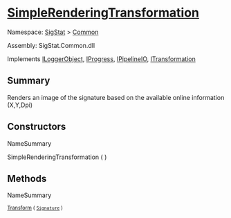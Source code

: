 # [SimpleRenderingTransformation](./SimpleRenderingTransformation.md)

Namespace: [SigStat]() > [Common](./README.md)

Assembly: SigStat.Common.dll

Implements [ILoggerObject](./ILoggerObject.md), [IProgress](./Helpers/IProgress.md), [IPipelineIO](./Pipeline/IPipelineIO.md), [ITransformation](./ITransformation.md)

## Summary
Renders an image of the signature based on the available online information (X,Y,Dpi)

## Constructors

NameSummary

SimpleRenderingTransformation (  )<sub></sub>


## Methods

NameSummary

<sub>[Transform](./Methods/SimpleRenderingTransformation-100663459.md) ( [`Signature`](./Signature.md) )</sub><sub></sub>


